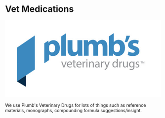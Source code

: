 # Vet Medications

![](.gitbook/assets/plumb_s_logo.jpg)

We use Plumb's Veterinary Drugs for lots of things such as reference materials, monographs, compounding formula suggestions/insight. 

